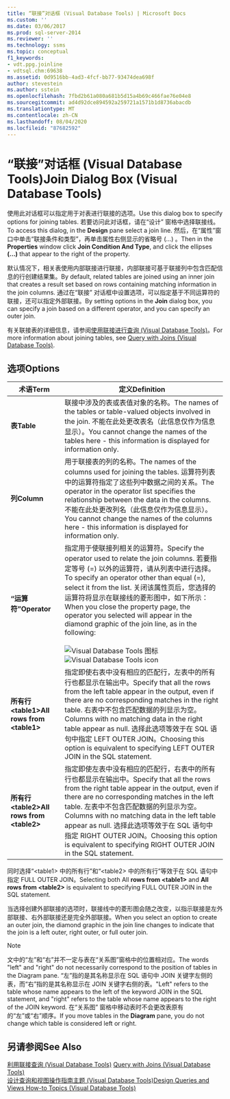 ```yaml
---
title: “联接”对话框 (Visual Database Tools) | Microsoft Docs
ms.custom: ''
ms.date: 03/06/2017
ms.prod: sql-server-2014
ms.reviewer: ''
ms.technology: ssms
ms.topic: conceptual
f1_keywords:
- vdt.ppg.joinline
- vdtsql.chm:69638
ms.assetid: 0d9516bb-4ad3-4fcf-bb77-93474dea698f
author: stevestein
ms.author: sstein
ms.openlocfilehash: 7fbd2b61a080a681b5d15a4b69c466fae76e04e8
ms.sourcegitcommit: ad4d92dce894592a259721a1571b1d8736abacdb
ms.translationtype: MT
ms.contentlocale: zh-CN
ms.lasthandoff: 08/04/2020
ms.locfileid: "87682592"
---
```

# <a name="join-dialog-box-visual-database-tools"></a><span data-ttu-id="fa8fb-102">“联接”对话框 (Visual Database Tools)</span><span class="sxs-lookup"><span data-stu-id="fa8fb-102">Join Dialog Box (Visual Database Tools)</span></span>
  <span data-ttu-id="fa8fb-103">使用此对话框可以指定用于对表进行联接的选项。</span><span class="sxs-lookup"><span data-stu-id="fa8fb-103">Use this dialog box to specify options for joining tables.</span></span> <span data-ttu-id="fa8fb-104">若要访问此对话框，请在“设计”  窗格中选择联接线。</span><span class="sxs-lookup"><span data-stu-id="fa8fb-104">To access this dialog, in the **Design** pane select a join line.</span></span> <span data-ttu-id="fa8fb-105">然后，在“属性”窗口中单击“联接条件和类型”，再单击属性右侧显示的省略号 (…)    。</span><span class="sxs-lookup"><span data-stu-id="fa8fb-105">Then in the **Properties** window click **Join Condition And Type**, and click the ellipses **(...)** that appear to the right of the property.</span></span>  
  
 <span data-ttu-id="fa8fb-106">默认情况下，相关表使用内部联接进行联接，内部联接可基于联接列中包含匹配信息的行创建结果集。</span><span class="sxs-lookup"><span data-stu-id="fa8fb-106">By default, related tables are joined using an inner join that creates a result set based on rows containing matching information in the join columns.</span></span> <span data-ttu-id="fa8fb-107">通过在“联接”  对话框中设置选项，可以指定基于不同运算符的联接，还可以指定外部联接。</span><span class="sxs-lookup"><span data-stu-id="fa8fb-107">By setting options in the **Join** dialog box, you can specify a join based on a different operator, and you can specify an outer join.</span></span>  
  
 <span data-ttu-id="fa8fb-108">有关联接表的详细信息，请参阅[使用联接进行查询 (Visual Database Tools)](visual-database-tools.md)。</span><span class="sxs-lookup"><span data-stu-id="fa8fb-108">For more information about joining tables, see [Query with Joins &#40;Visual Database Tools&#41;](visual-database-tools.md).</span></span>  
  
## <a name="options"></a><span data-ttu-id="fa8fb-109">选项</span><span class="sxs-lookup"><span data-stu-id="fa8fb-109">Options</span></span>  
  
|<span data-ttu-id="fa8fb-110">**术语**</span><span class="sxs-lookup"><span data-stu-id="fa8fb-110">**Term**</span></span>|<span data-ttu-id="fa8fb-111">**定义**</span><span class="sxs-lookup"><span data-stu-id="fa8fb-111">**Definition**</span></span>|  
|--------------|--------------------|  
|<span data-ttu-id="fa8fb-112">**表**</span><span class="sxs-lookup"><span data-stu-id="fa8fb-112">**Table**</span></span>|<span data-ttu-id="fa8fb-113">联接中涉及的表或表值对象的名称。</span><span class="sxs-lookup"><span data-stu-id="fa8fb-113">The names of the tables or table-valued objects involved in the join.</span></span> <span data-ttu-id="fa8fb-114">不能在此处更改表名（此信息仅作为信息显示）。</span><span class="sxs-lookup"><span data-stu-id="fa8fb-114">You cannot change the names of the tables here - this information is displayed for information only.</span></span>|  
|<span data-ttu-id="fa8fb-115">**列**</span><span class="sxs-lookup"><span data-stu-id="fa8fb-115">**Column**</span></span>|<span data-ttu-id="fa8fb-116">用于联接表的列的名称。</span><span class="sxs-lookup"><span data-stu-id="fa8fb-116">The names of the columns used for joining the tables.</span></span> <span data-ttu-id="fa8fb-117">运算符列表中的运算符指定了这些列中数据之间的关系。</span><span class="sxs-lookup"><span data-stu-id="fa8fb-117">The operator in the operator list specifies the relationship between the data in the columns.</span></span> <span data-ttu-id="fa8fb-118">不能在此处更改列名（此信息仅作为信息显示）。</span><span class="sxs-lookup"><span data-stu-id="fa8fb-118">You cannot change the names of the columns here - this information is displayed for information only.</span></span>|  
|<span data-ttu-id="fa8fb-119">**“运算符”**</span><span class="sxs-lookup"><span data-stu-id="fa8fb-119">**Operator**</span></span>|<span data-ttu-id="fa8fb-120">指定用于使联接列相关的运算符。</span><span class="sxs-lookup"><span data-stu-id="fa8fb-120">Specify the operator used to relate the join columns.</span></span> <span data-ttu-id="fa8fb-121">若要指定等号 (=) 以外的运算符，请从列表中进行选择。</span><span class="sxs-lookup"><span data-stu-id="fa8fb-121">To specify an operator other than equal (=), select it from the list.</span></span> <span data-ttu-id="fa8fb-122">关闭该属性页后，您选择的运算符将显示在联接线的菱形图中，如下所示：</span><span class="sxs-lookup"><span data-stu-id="fa8fb-122">When you close the property page, the operator you selected will appear in the diamond graphic of the join line, as in the following:</span></span><br /><br /> <span data-ttu-id="fa8fb-123">![Visual Database Tools 图标](../../database-engine/media//dv3wbii.gif "Visual Database Tools 图标")</span><span class="sxs-lookup"><span data-stu-id="fa8fb-123">![Visual Database Tools icon](../../database-engine/media//dv3wbii.gif "Visual Database Tools icon")</span></span>|  
|<span data-ttu-id="fa8fb-124">**所有行 \<table1>**</span><span class="sxs-lookup"><span data-stu-id="fa8fb-124">**All rows from \<table1>**</span></span>|<span data-ttu-id="fa8fb-125">指定即使右表中没有相应的匹配行，左表中的所有行也都显示在输出中。</span><span class="sxs-lookup"><span data-stu-id="fa8fb-125">Specify that all the rows from the left table appear in the output, even if there are no corresponding matches in the right table.</span></span> <span data-ttu-id="fa8fb-126">右表中不包含匹配数据的列显示为空。</span><span class="sxs-lookup"><span data-stu-id="fa8fb-126">Columns with no matching data in the right table appear as null.</span></span> <span data-ttu-id="fa8fb-127">选择此选项等效于在 SQL 语句中指定 LEFT OUTER JOIN。</span><span class="sxs-lookup"><span data-stu-id="fa8fb-127">Choosing this option is equivalent to specifying LEFT OUTER JOIN in the SQL statement.</span></span>|  
|<span data-ttu-id="fa8fb-128">**所有行 \<table2>**</span><span class="sxs-lookup"><span data-stu-id="fa8fb-128">**All rows from \<table2>**</span></span>|<span data-ttu-id="fa8fb-129">指定即使左表中没有相应的匹配行，右表中的所有行也都显示在输出中。</span><span class="sxs-lookup"><span data-stu-id="fa8fb-129">Specify that all the rows from the right table appear in the output, even if there are no corresponding matches in the left table.</span></span> <span data-ttu-id="fa8fb-130">左表中不包含匹配数据的列显示为空。</span><span class="sxs-lookup"><span data-stu-id="fa8fb-130">Columns with no matching data in the left table appear as null.</span></span> <span data-ttu-id="fa8fb-131">选择此选项等效于在 SQL 语句中指定 RIGHT OUTER JOIN。</span><span class="sxs-lookup"><span data-stu-id="fa8fb-131">Choosing this option is equivalent to specifying RIGHT OUTER JOIN in the SQL statement.</span></span>|  
  
 <span data-ttu-id="fa8fb-132">同时选择“\<table1> 中的所有行”和“\<table2> 中的所有行”等效于在 SQL 语句中指定 FULL OUTER JOIN。</span><span class="sxs-lookup"><span data-stu-id="fa8fb-132">Selecting both All **rows from \<table1>** and **All rows from \<table2>** is equivalent to specifying FULL OUTER JOIN in the SQL statement.</span></span>  
  
 <span data-ttu-id="fa8fb-133">当选择创建外部联接的选项时，联接线中的菱形图会随之改变，以指示联接是左外部联接、右外部联接还是完全外部联接。</span><span class="sxs-lookup"><span data-stu-id="fa8fb-133">When you select an option to create an outer join, the diamond graphic in the join line changes to indicate that the join is a left outer, right outer, or full outer join.</span></span>  
  
> [!NOTE]  
>  <span data-ttu-id="fa8fb-134">文中的“左”和“右”并不一定与表在“关系图”窗格中的位置相对应。</span><span class="sxs-lookup"><span data-stu-id="fa8fb-134">The words "left" and "right" do not necessarily correspond to the position of tables in the Diagram pane.</span></span> <span data-ttu-id="fa8fb-135">“左”指的是其名称显示在 SQL 语句中 JOIN 关键字左侧的表，而“右”指的是其名称显示在 JOIN 关键字右侧的表。</span><span class="sxs-lookup"><span data-stu-id="fa8fb-135">"Left" refers to the table whose name appears to the left of the keyword JOIN in the SQL statement, and "right" refers to the table whose name appears to the right of the JOIN keyword.</span></span> <span data-ttu-id="fa8fb-136">在“关系图”  窗格中移动表时不会更改表原有的“左”或“右”顺序。</span><span class="sxs-lookup"><span data-stu-id="fa8fb-136">If you move tables in the **Diagram** pane, you do not change which table is considered left or right.</span></span>  
  
## <a name="see-also"></a><span data-ttu-id="fa8fb-137">另请参阅</span><span class="sxs-lookup"><span data-stu-id="fa8fb-137">See Also</span></span>  
 <span data-ttu-id="fa8fb-138">[利用联接查询 &#40;Visual Database Tools&#41;](visual-database-tools.md) </span><span class="sxs-lookup"><span data-stu-id="fa8fb-138">[Query with Joins &#40;Visual Database Tools&#41;](visual-database-tools.md) </span></span>  
 [<span data-ttu-id="fa8fb-139">设计查询和视图操作指南主题 (Visual Database Tools)</span><span class="sxs-lookup"><span data-stu-id="fa8fb-139">Design Queries and Views How-to Topics &#40;Visual Database Tools&#41;</span></span>](design-queries-and-views-how-to-topics-visual-database-tools.md)  
  
  
